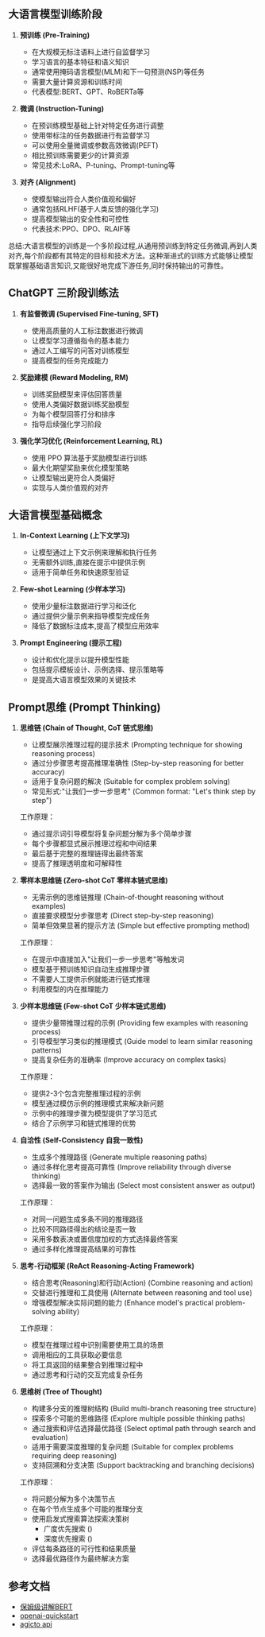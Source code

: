 

## 大语言模型训练阶段

1. **预训练 (Pre-Training)**
   - 在大规模无标注语料上进行自监督学习
   - 学习语言的基本特征和语义知识
   - 通常使用掩码语言模型(MLM)和下一句预测(NSP)等任务
   - 需要大量计算资源和训练时间
   - 代表模型:BERT、GPT、RoBERTa等

2. **微调 (Instruction-Tuning)**
   - 在预训练模型基础上针对特定任务进行调整
   - 使用带标注的任务数据进行有监督学习
   - 可以使用全量微调或参数高效微调(PEFT)
   - 相比预训练需要更少的计算资源
   - 常见技术:LoRA、P-tuning、Prompt-tuning等

3. **对齐 (Alignment)**
   - 使模型输出符合人类价值观和偏好
   - 通常包括RLHF(基于人类反馈的强化学习)
   - 提高模型输出的安全性和可控性
   - 代表技术:PPO、DPO、RLAIF等

总结:大语言模型的训练是一个多阶段过程,从通用预训练到特定任务微调,再到人类对齐,每个阶段都有其特定的目标和技术方法。这种渐进式的训练方式能够让模型既掌握基础语言知识,又能很好地完成下游任务,同时保持输出的可靠性。

## ChatGPT 三阶段训练法

1. **有监督微调 (Supervised Fine-tuning, SFT)**
   - 使用高质量的人工标注数据进行微调
   - 让模型学习遵循指令的基本能力
   - 通过人工编写的问答对训练模型
   - 提高模型的任务完成能力

2. **奖励建模 (Reward Modeling, RM)**
   - 训练奖励模型来评估回答质量
   - 使用人类偏好数据训练奖励模型
   - 为每个模型回答打分和排序
   - 指导后续强化学习阶段

3. **强化学习优化 (Reinforcement Learning, RL)**
   - 使用 PPO 算法基于奖励模型进行训练
   - 最大化期望奖励来优化模型策略
   - 让模型输出更符合人类偏好
   - 实现与人类价值观的对齐
  

## 大语言模型基础概念

1. **In-Context Learning (上下文学习)**
   - 让模型通过上下文示例来理解和执行任务
   - 无需额外训练,直接在提示中提供示例
   - 适用于简单任务和快速原型验证

2. **Few-shot Learning (少样本学习)**
   - 使用少量标注数据进行学习和泛化
   - 通过提供少量示例来指导模型完成任务
   - 降低了数据标注成本,提高了模型应用效率

3. **Prompt Engineering (提示工程)**
   - 设计和优化提示以提升模型性能
   - 包括提示模板设计、示例选择、提示策略等
   - 是提高大语言模型效果的关键技术

## Prompt思维 (Prompt Thinking)

1. **思维链 (Chain of Thought, CoT 链式思维)**
   - 让模型展示推理过程的提示技术 (Prompting technique for showing reasoning process)
   - 通过分步骤思考提高推理准确性 (Step-by-step reasoning for better accuracy)
   - 适用于复杂问题的解决 (Suitable for complex problem solving)
   - 常见形式:"让我们一步一步思考" (Common format: "Let's think step by step")
   
   工作原理：
   - 通过提示词引导模型将复杂问题分解为多个简单步骤
   - 每个步骤都显式展示推理过程和中间结果
   - 最后基于完整的推理链得出最终答案
   - 提高了推理透明度和可解释性

2. **零样本思维链 (Zero-shot CoT 零样本链式思维)**
   - 无需示例的思维链推理 (Chain-of-thought reasoning without examples)
   - 直接要求模型分步骤思考 (Direct step-by-step reasoning)
   - 简单但效果显著的提示方法 (Simple but effective prompting method)

   工作原理：
   - 在提示中直接加入"让我们一步一步思考"等触发词
   - 模型基于预训练知识自动生成推理步骤
   - 不需要人工提供示例就能进行链式推理
   - 利用模型的内在推理能力

3. **少样本思维链 (Few-shot CoT 少样本链式思维)** 
   - 提供少量带推理过程的示例 (Providing few examples with reasoning process)
   - 引导模型学习类似的推理模式 (Guide model to learn similar reasoning patterns)
   - 提高复杂任务的准确率 (Improve accuracy on complex tasks)

   工作原理：
   - 提供2-3个包含完整推理过程的示例
   - 模型通过模仿示例的推理模式来解决新问题
   - 示例中的推理步骤为模型提供了学习范式
   - 结合了示例学习和链式推理的优势

4. **自洽性 (Self-Consistency 自我一致性)**
   - 生成多个推理路径 (Generate multiple reasoning paths)
   - 通过多样化思考提高可靠性 (Improve reliability through diverse thinking)
   - 选择最一致的答案作为输出 (Select most consistent answer as output)

   工作原理：
   - 对同一问题生成多条不同的推理路径
   - 比较不同路径得出的结论是否一致
   - 采用多数表决或置信度加权的方式选择最终答案
   - 通过多样化推理提高结果的可靠性

5. **思考-行动框架 (ReAct Reasoning-Acting Framework)**
   - 结合思考(Reasoning)和行动(Action) (Combine reasoning and action)
   - 交替进行推理和工具使用 (Alternate between reasoning and tool use)
   - 增强模型解决实际问题的能力 (Enhance model's practical problem-solving ability)

   工作原理：
   - 模型在推理过程中识别需要使用工具的场景
   - 调用相应的工具获取必要信息
   - 将工具返回的结果整合到推理过程中
   - 通过思考和行动的交互完成复杂任务

6. **思维树 (Tree of Thought)** 
   - 构建多分支的推理树结构 (Build multi-branch reasoning tree structure)
   - 探索多个可能的思维路径 (Explore multiple possible thinking paths)
   - 通过搜索和评估选择最优路径 (Select optimal path through search and evaluation)
   - 适用于需要深度推理的复杂问题 (Suitable for complex problems requiring deep reasoning)
   - 支持回溯和分支决策 (Support backtracking and branching decisions)
   
   工作原理：
   - 将问题分解为多个决策节点
   - 在每个节点生成多个可能的推理分支
   - 使用启发式搜索算法探索决策树
     - 广度优先搜索 ()
     - 深度优先搜索 ()
   - 评估每条路径的可行性和结果质量
   - 选择最优路径作为最终解决方案
    

## 参考文档

- [保姆级讲解BERT](https://mp.weixin.qq.com/s/Pa69sOWy4fCsyEntwg_F-g)
- [openai-quickstart](https://github.com/DjangoPeng/openai-quickstart)
- [agicto api](https://agicto.com/)